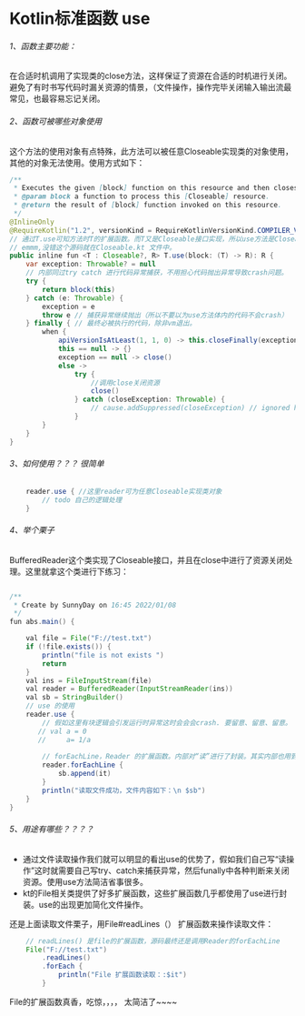 # Kotlin标准函数 use

###### 1、函数主要功能：

在合适时机调用了实现类的close方法，这样保证了资源在合适的时机进行关闭。避免了有时书写代码时漏关资源的情景，（文件操作，操作完毕关闭输入输出流最常见，也最容易忘记关闭。

###### 2、函数可被哪些对象使用

这个方法的使用对象有点特殊，此方法可以被任意Closeable实现类的对象使用，其他的对象无法使用。使用方式如下：

```java
/**
 * Executes the given [block] function on this resource and then closes it down correctly whether an    exception is thrown or not.  
 * @param block a function to process this [Closeable] resource.
 * @return the result of [block] function invoked on this resource.
 */
@InlineOnly
@RequireKotlin("1.2", versionKind = RequireKotlinVersionKind.COMPILER_VERSION, message = "Requires newer compiler version to be inlined correctly.")
// 通过T.use可知方法时T的扩展函数。而T又是Closeable接口实现，所以use方法是Closeable扩展函数。
// emmm,没错这个源码就在Closeable.kt 文件中。
public inline fun <T : Closeable?, R> T.use(block: (T) -> R): R {
    var exception: Throwable? = null
    // 内部同过try catch 进行代码异常捕获，不用担心代码抛出异常导致crash问题。
    try {
        return block(this)
    } catch (e: Throwable) {
        exception = e
        throw e // 捕获异常继续抛出（所以不要以为use方法体内的代码不会crash）
    } finally { // 最终必被执行的代码，除非vm退出。
        when {
            apiVersionIsAtLeast(1, 1, 0) -> this.closeFinally(exception)
            this == null -> {}
            exception == null -> close()
            else ->
                try {
                    //调用close关闭资源
                    close()
                } catch (closeException: Throwable) {
                    // cause.addSuppressed(closeException) // ignored here
                }
        }
    }
}
```

###### 3、如何使用？？？ 很简单

```java
    reader.use { //这里reader可为任意Closeable实现类对象
        // todo 自己的逻辑处理
    }
```

###### 4、举个栗子

BufferedReader这个类实现了Closeable接口，并且在close中进行了资源关闭处理。这里就拿这个类进行下练习：

```java

/**
 * Create by SunnyDay on 16:45 2022/01/08
 */
fun abs.main() {

    val file = File("F://test.txt")
    if (!file.exists()) {
        println("file is not exists ")
        return
    }
    val ins = FileInputStream(file)
    val reader = BufferedReader(InputStreamReader(ins))
    val sb = StringBuilder()
    // use 的使用
    reader.use { 
        // 假如这里有块逻辑会引发运行时异常这时会会会crash. 要留意、留意、留意。
       // val a = 0
       //     a= 1/a
        
        // forEachLine，Reader 的扩展函数。内部对“读”进行了封装。其实内部也用到了use方法。
        reader.forEachLine {
            sb.append(it)
        }
        println("读取文件成功，文件内容如下：\n $sb")
    }
}
```



###### 5、用途有哪些？？？？

- 通过文件读取操作我们就可以明显的看出use的优势了，假如我们自己写“读操作”这时就需要自己写try、catch来捕获异常，然后funally中各种判断来关闭资源。使用use方法简洁省事很多。
- kt的File相关类提供了好多扩展函数，这些扩展函数几乎都使用了use进行封装。use的出现更加简化文件操作。

还是上面读取文件栗子，用File#readLines（） 扩展函数来操作读取文件：

```java
    // readLines() 是file的扩展函数，源码最终还是调用Reader的forEachLine
    File("F://test.txt")
        .readLines() 
        .forEach {
            println("File 扩展函数读取：:$it")
        }
```



File的扩展函数真香，吃惊，，，， 太简洁了~~~~  





